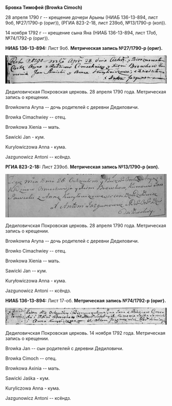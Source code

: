 **Бровка Тимофей (Browka Cimoch)**

28 апреля 1790 г -- крещение дочери Арыны (НИАБ 136-13-894, лист 9об,
№27/1790-р (ориг)), (РГИА 823-2-18, лист 239об, №13/1790-р (коп)).

14 ноября 1792 г -- крещение сына Яна (НИАБ 136-13-894, лист 17об,
№74/1792-р (ориг)).

**НИАБ 136-13-894:** Лист 9об. **Метрическая запись №27/1790-р (ориг).**

![](./media/4932e105dfbfc6bd110dfc78326e042d0d687f83.png)

Дедиловичская Покровская церковь. 28 апреля 1790 года. Метрическая
запись о крещении.

Browkowna Aryna -- дочь родителей с деревни Дедиловичи.

Browka Cimachwiey -- отец.

Browkowa Xienia -- мать.

Sawicki Jan - кум.

Kurylowiczowa Anna - кума.

Jazgunowicz Antoni -- ксёндз.

**РГИА 823-2-18:** Лист 239об. **Метрическая запись №13/1790-р (коп).**

![](./media/617c55c9f560c613efb2ee7526d45b90ff380eb0.png)

Дедиловичская Покровская церковь. 28 апреля 1790 года. Метрическая
запись о крещении.

Browkowna Aryna -- дочь родителей с деревни Дедиловичи.

Browko Cimachwiey -- отец.

Browkowa Xienia -- мать.

Sawicki Jan -- кум.

Kuryłowiczowa Anna - кума.

Jazgunowicz Antoni -- ксёндз.

**НИАБ 136-13-894:** Лист 17-об. **Метрическая запись №74/1792-р
(ориг).**

![](./media/0ea9f5b31e65f2c92e5a5c59b3ddbf5842078a53.png)

Дедиловичская Покровская церковь. 14 ноября 1792 года. Метрическая
запись о крещении.

Browka Jan -- сын родителей с деревни Дедиловичи.

Browka Cimoch -- отец.

Browkowa Axinia -- мать.

Sawicki Jaśka - кум.

Kuryliczowa Anna - кума.

Jazgunowicz Antoni -- ксёндз.
